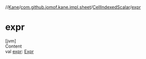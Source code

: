 //[Kane](../../index.md)/[com.github.jomof.kane.impl.sheet](../index.md)/[CellIndexedScalar](index.md)/[expr](expr.md)



# expr  
[jvm]  
Content  
val [expr](expr.md): [Expr](../../com.github.jomof.kane/-expr/index.md)  



